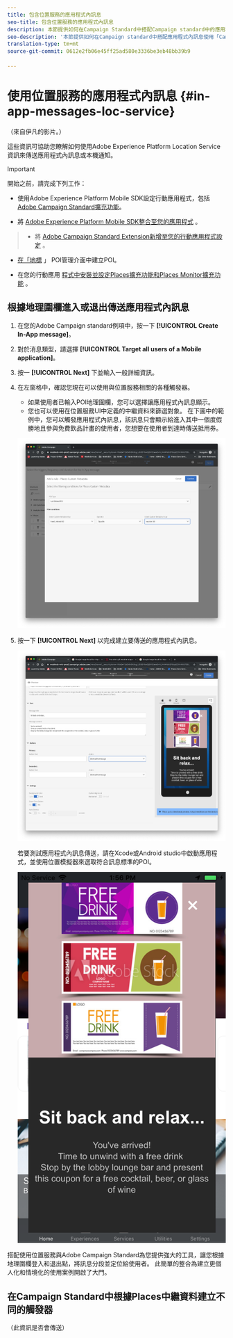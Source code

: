 ```yaml
---
title: 包含位置服務的應用程式內訊息
seo-title: 包含位置服務的應用程式內訊息
description: 本節提供如何在Campaign Standard中搭配Campaign standard中的應用程式內訊息使用推播訊息的相關資訊。
seo-description: '本節提供如何在Campaign standard中搭配應用程式內訊息使用「Campaign Standard中的推播訊息」的資訊。 '
translation-type: tm+mt
source-git-commit: 0612e2fb06e45ff25ad580e3336be3eb48bb39b9

---
```



# 使用位置服務的應用程式內訊息 {#in-app-messages-loc-service}

（來自伊凡的影片。）

這些資訊可協助您瞭解如何使用Adobe Experience Platform Location Service資訊來傳送應用程式內訊息或本機通知。

>[!IMPORTANT]
>
>開始之前，請完成下列工作：
>
>* 使用Adobe Experience Platform Mobile SDK設定行動應用程式，包括 [Adobe Campaign Standard擴充功能](https://aep-sdks.gitbook.io/docs/using-mobile-extensions/adobe-campaign-standard)。
   >
   >
* 將 [Adobe Experience Platform Mobile SDK整合至您的應用程式](https://aep-sdks.gitbook.io/docs/getting-started/get-the-sdk) 。
>* 將 [Adobe Campaign Standard Extension新增至您的行動應用程式設定](https://aep-sdks.gitbook.io/docs/using-mobile-extensions/adobe-campaign-standard) 。
   >
   >
* [在「地標](/help/poi-mgmt-ui/create-a-poi-ui.md) 」 POI管理介面中建立POI。
   >
   >
* 在您的行動應用 [程式中安裝](/help/places-ext-aep-sdks/places-extension/places-extension.md)[並設定Places擴充功能和Places Monitor擴充功能](/help/places-ext-aep-sdks/places-monitor-extension/places-monitor-extension.md) 。


## 根據地理圍欄進入或退出傳送應用程式內訊息

1. 在您的Adobe Campaign standard例項中，按一下 **[!UICONTROL Create In-App message]**。
2. 對於消息類型，請選擇 **[!UICONTROL Target all users of a Mobile application]**。
3. 按一 **[!UICONTROL Next]** 下並輸入一般詳細資訊。
4. 在左窗格中，確認您現在可以使用與位置服務相關的各種觸發器。

   * 如果使用者已輸入POI地理圍欄，您可以選擇讓應用程式內訊息顯示。
   * 您也可以使用在位置服務UI中定義的中繼資料來篩選對象。
   在下圖中的範例中，您可以觸發應用程式內訊息，該訊息只會顯示給進入其中一個度假勝地且參與免費飲品計畫的使用者，您想要在使用者到達時傳送抵用券。

   ![「應用程式內訊息置入中繼資料」](/help/assets/last-entered-vacation.png)

5. 按一下 **[!UICONTROL Next]** 以完成建立要傳送的應用程式內訊息。

   !["建立事件"](/help/assets/prepare-ACS.png)

   若要測試應用程式內訊息傳送，請在Xcode或Android studio中啟動應用程式，並使用位置模擬器來選取符合訊息標準的POI。

   ![「喝彩券」](/help/assets/drink-coupon-on-app.png)


搭配使用位置服務與Adobe Campaign Standard為您提供強大的工具，讓您根據地理圍欄登入和退出點，將訊息分段並定位給使用者。 此簡單的整合為建立更個人化和情境化的使用案例開啟了大門。

## 在Campaign Standard中根據Places中繼資料建立不同的觸發器

（此資訊是否會傳送）